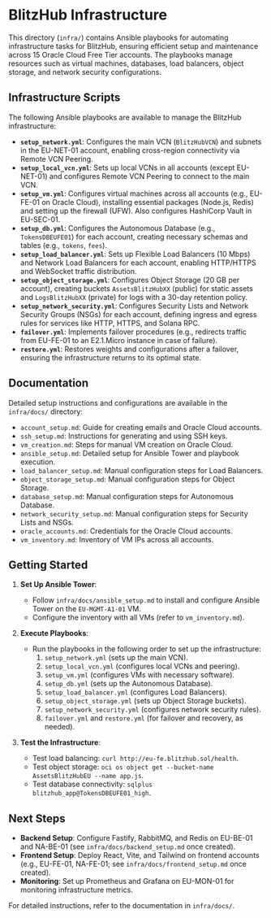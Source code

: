 # BlitzHub Infrastructure

This directory (`infra/`) contains Ansible playbooks for automating infrastructure tasks for BlitzHub, ensuring efficient setup and maintenance across 15 Oracle Cloud Free Tier accounts. The playbooks manage resources such as virtual machines, databases, load balancers, object storage, and network security configurations.

## Infrastructure Scripts

The following Ansible playbooks are available to manage the BlitzHub infrastructure:

- **`setup_network.yml`**: Configures the main VCN (`BlitzHubVCN`) and subnets in the EU-NET-01 account, enabling cross-region connectivity via Remote VCN Peering.  
- **`setup_local_vcn.yml`**: Sets up local VCNs in all accounts (except EU-NET-01) and configures Remote VCN Peering to connect to the main VCN.  
- **`setup_vm.yml`**: Configures virtual machines across all accounts (e.g., EU-FE-01 on Oracle Cloud), installing essential packages (Node.js, Redis) and setting up the firewall (UFW). Also configures HashiCorp Vault in EU-SEC-01.  
- **`setup_db.yml`**: Configures the Autonomous Database (e.g., `TokensDBEUFE01`) for each account, creating necessary schemas and tables (e.g., `tokens`, `fees`).  
- **`setup_load_balancer.yml`**: Sets up Flexible Load Balancers (10 Mbps) and Network Load Balancers for each account, enabling HTTP/HTTPS and WebSocket traffic distribution.  
- **`setup_object_storage.yml`**: Configures Object Storage (20 GB per account), creating buckets `AssetsBlitzHubXX` (public) for static assets and `LogsBlitzHubXX` (private) for logs with a 30-day retention policy.  
- **`setup_network_security.yml`**: Configures Security Lists and Network Security Groups (NSGs) for each account, defining ingress and egress rules for services like HTTP, HTTPS, and Solana RPC.  
- **`failover.yml`**: Implements failover procedures (e.g., redirects traffic from EU-FE-01 to an E2.1.Micro instance in case of failure).  
- **`restore.yml`**: Restores weights and configurations after a failover, ensuring the infrastructure returns to its optimal state.

## Documentation

Detailed setup instructions and configurations are available in the `infra/docs/` directory:

- `account_setup.md`: Guide for creating emails and Oracle Cloud accounts.  
- `ssh_setup.md`: Instructions for generating and using SSH keys.  
- `vm_creation.md`: Steps for manual VM creation on Oracle Cloud.  
- `ansible_setup.md`: Detailed setup for Ansible Tower and playbook execution.  
- `load_balancer_setup.md`: Manual configuration steps for Load Balancers.  
- `object_storage_setup.md`: Manual configuration steps for Object Storage.  
- `database_setup.md`: Manual configuration steps for Autonomous Database.  
- `network_security_setup.md`: Manual configuration steps for Security Lists and NSGs.  
- `oracle_accounts.md`: Credentials for the Oracle Cloud accounts.  
- `vm_inventory.md`: Inventory of VM IPs across all accounts.

## Getting Started

1. **Set Up Ansible Tower**:
   - Follow `infra/docs/ansible_setup.md` to install and configure Ansible Tower on the `EU-MGMT-A1-01` VM.
   - Configure the inventory with all VMs (refer to `vm_inventory.md`).

2. **Execute Playbooks**:
   - Run the playbooks in the following order to set up the infrastructure:
     1. `setup_network.yml` (sets up the main VCN).
     2. `setup_local_vcn.yml` (configures local VCNs and peering).
     3. `setup_vm.yml` (configures VMs with necessary software).
     4. `setup_db.yml` (sets up the Autonomous Database).
     5. `setup_load_balancer.yml` (configures Load Balancers).
     6. `setup_object_storage.yml` (sets up Object Storage buckets).
     7. `setup_network_security.yml` (configures network security rules).
     8. `failover.yml` and `restore.yml` (for failover and recovery, as needed).

3. **Test the Infrastructure**:
   - Test load balancing: `curl http://eu-fe.blitzhub.sol/health`.
   - Test object storage: `oci os object get --bucket-name AssetsBlitzHubEU --name app.js`.
   - Test database connectivity: `sqlplus blitzhub_app@TokensDBEUFE01_high`.

## Next Steps

- **Backend Setup**: Configure Fastify, RabbitMQ, and Redis on EU-BE-01 and NA-BE-01 (see `infra/docs/backend_setup.md` once created).  
- **Frontend Setup**: Deploy React, Vite, and Tailwind on frontend accounts (e.g., EU-FE-01, NA-FE-01; see `infra/docs/frontend_setup.md` once created).  
- **Monitoring**: Set up Prometheus and Grafana on EU-MON-01 for monitoring infrastructure metrics.

For detailed instructions, refer to the documentation in `infra/docs/`.
